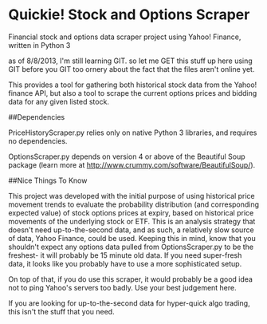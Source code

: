 Quickie! Stock and Options Scraper
===============

Financial stock and options data scraper project using Yahoo! Finance, written in Python 3

as of 8/8/2013, I'm still learning GIT.  so let me GET this stuff up here using GIT before you GIT too ornery about the fact that the files aren't online yet.

This provides a tool for gathering both historical stock data from the Yahoo! finance API, but also a tool to scrape the current options prices and bidding data for any given listed stock.


##Dependencies

PriceHistoryScraper.py relies only on native Python 3 libraries, and requires no dependencies.

OptionsScraper.py depends on version 4 or above of the Beautiful Soup package (learn more at http://www.crummy.com/software/BeautifulSoup/).


##Nice Things To Know

This project was developed with the initial purpose of using historical price movement trends to evaluate the probability distribution (and corresponding expected value) of stock options prices at expiry, based on historical price movements of the underlying stock or ETF.  This is an analysis strategy that doesn't need up-to-the-second data, and as such, a relatively slow source of data, Yahoo Finance, could be used.  Keeping this in mind, know that you shouldn't expect any options data pulled from OptionsScraper.py to be the freshest- it will probably be 15 minute old data.  If you need super-fresh data, it looks like you probably have to use a more sophisticated setup.

On top of that, if you do use this scraper, it would probably be a good idea not to ping Yahoo's servers too badly.  Use your best judgement here.

If you are looking for up-to-the-second data for hyper-quick algo trading, this isn't the stuff that you need.
